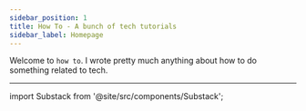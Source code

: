 ```yaml
---
sidebar_position: 1
title: How To - A bunch of tech tutorials
sidebar_label: Homepage
---
```


Welcome to `how to`. I wrote pretty much anything about how to do something related to tech.

---

import Substack from '@site/src/components/Substack';

<Substack />
